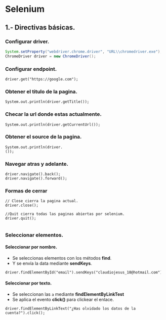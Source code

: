# Selenium

## 1.- Directivas básicas.

### Configurar driver.

```java
System.setProperty("webdriver.chrome.driver", "URL\\chromedriver.exe");
ChromeDriver driver = new ChromeDriver();
```

### Configurar endpoint.

```
driver.get("https://google.com");
```

### Obtener el titulo de la pagina.

```
System.out.println(driver.getTitle());
```

### Checar la url donde estas actualmente.

```
System.out.println(driver.getCurrentUrl());
```

### Obtener el source de la pagina.

```
System.out.println(driver.
());
```

### Navegar atras y adelante.

```
driver.navigate().back();
driver.navigate().forward();
```

### Formas de cerrar

```
// Close cierra la pagina actual.
driver.close();

//Quit cierra todas las paginas abiertas por selenium.
driver.quit();


```

### Seleccionar elementos.

#### Seleccionar por nombre.

- Se seleccionas elementos con los métodos **find**.
- Y se envía la data mediante **sendKeys**.

```
driver.findElementById("email").sendKeys("claudiojesus_10@hotmail.com");
```

#### Seleccionar por texto.

- Se seleccionan las `a` mediante **findElementByLinkTest**
- Se aplica el evento **click()** para clickear el enlace.

```
driver.findElementByLinkText("¿Has olvidado los datos de la cuenta?").click();

```

